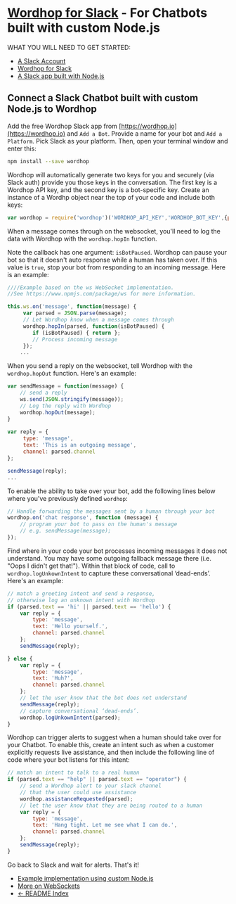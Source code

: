 # [Wordhop for Slack](https://www.wordhop.io) - For Chatbots built with custom Node.js

WHAT YOU WILL NEED TO GET STARTED:
* [A Slack Account](http://www.slack.com)
* [Wordhop for Slack](https://slack.com/oauth/authorize?scope=users:read,users:read.email,commands,chat:write:bot,channels:read,channels:write,bot&client_id=23850726983.39760486257)
* [A Slack app built with Node.js](https://developer.wordhop.io)

## Connect a Slack Chatbot built with custom Node.js to Wordhop 

Add the free Wordhop Slack app from [https://wordhop.io](https://wordhop.io) and  `Add a Bot`.  Provide a name for your bot and  `Add a Platform`.  Pick Slack as your platform. Then, open your terminal window and enter this:

```bash
npm install --save wordhop
```

Wordhop will automatically generate two keys for you and securely (via Slack auth) provide you those keys in the conversation. The first key is a Wordhop API key, and the second key is a bot-specific key.  Create an instance of a Wordhp object near the top of your code and include both keys:  

```javascript
var wordhop = require('wordhop')('WORDHOP_API_KEY','WORDHOP_BOT_KEY',{platform:'slack'});
```

When a message comes through on the websocket, you'll need to log the data with Wordhop with the `wordhop.hopIn` function. 

Note the callback has one argument: `isBotPaused`. Wordhop can pause your bot so that it doesn't auto response while a human has taken over. If this value is `true`, stop your bot from responding to an incoming message. Here is an example:

```javascript
////Example based on the ws WebSocket implementation.
//See https://www.npmjs.com/package/ws for more information.

this.ws.on('message', function(message) { 
     var parsed = JSON.parse(message);
     // Let Wordhop know when a message comes through 
     wordhop.hopIn(parsed, function(isBotPaused) {
        if (isBotPaused) { return };
        // Process incoming message
     });
    ...
```

When you send a reply on the websocket, tell Wordhop with the `wordhop.hopOut` function. Here's an example:

```javascript
var sendMessage = function(message) {
    // send a reply
    ws.send(JSON.stringify(message)); 
    // Log the reply with Wordhop
    wordhop.hopOut(message); 
}
            
var reply = { 
     type: 'message', 
     text: 'This is an outgoing message', 
     channel: parsed.channel 
};

sendMessage(reply);
...
```

To enable the ability to take over your bot, add the following lines below where you've previously defined `wordhop`:

```javascript
// Handle forwarding the messages sent by a human through your bot
wordhop.on('chat response', function (message) {
    // program your bot to pass on the human's message
    // e.g. sendMessage(message);
});
```

Find where in your code your bot processes incoming messages it does not understand. You may have some outgoing fallback message there (i.e. "Oops I didn't get that!"). Within that block of code, call to `wordhop.logUnkownIntent` to capture these conversational ‘dead-ends’. Here's an example:

```javascript
// match a greeting intent and send a response,
// otherwise log an unknown intent with Wordhop
if (parsed.text == 'hi' || parsed.text == 'hello') {
    var reply = { 
        type: 'message', 
        text: 'Hello yourself.', 
        channel: parsed.channel 
    }; 
    sendMessage(reply);

} else {
    var reply = { 
        type: 'message', 
        text: 'Huh?', 
        channel: parsed.channel 
    }; 
    // let the user know that the bot does not understand
    sendMessage(reply);
    // capture conversational ‘dead-ends’.
    wordhop.logUnkownIntent(parsed);
}
```

Wordhop can trigger alerts to suggest when a human should take over for your Chatbot. To enable this, create an intent such as when a customer explicitly requests live assistance, and then include the following line of code where your bot listens for this intent:

```javascript
// match an intent to talk to a real human
if (parsed.text == "help" || parsed.text == "operator") {
    // send a Wordhop alert to your slack channel
    // that the user could use assistance
    wordhop.assistanceRequested(parsed);
    // let the user know that they are being routed to a human
    var reply = { 
        type: 'message', 
        text: 'Hang tight. Let me see what I can do.', 
        channel: parsed.channel 
    }; 
    sendMessage(reply);
}
```
Go back to Slack and wait for alerts. That's it!

* [Example implementation using custom Node.js](https://github.com/wordhop-io/wordhop/blob/master/examples/slack_bot.js)
* [More on WebSockets](https://github.com/websockets/ws)
* [<- README Index](../README.md)